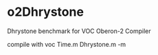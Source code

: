 # o2Dhrystone
Dhrystone benchmark for VOC Oberon-2 Compiler

compile with
voc Time.m Dhrystone.m -m
